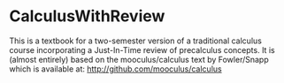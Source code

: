 # CalculusWithReview

This is a textbook for a two-semester version of a traditional calculus course
incorporating a Just-In-Time review of precalculus concepts.  It is (almost entirely) 
based on the mooculus/calculus text by Fowler/Snapp which is available at:
http://github.com/mooculus/calculus

